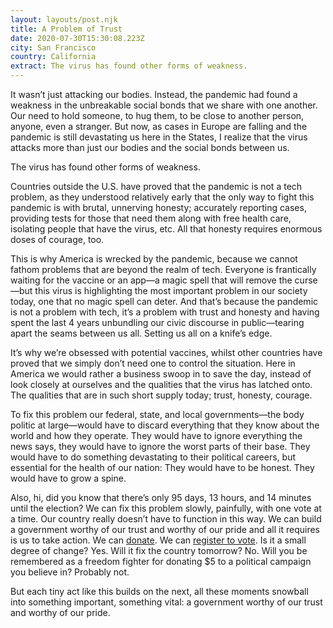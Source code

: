 ```yaml
---
layout: layouts/post.njk
title: A Problem of Trust
date: 2020-07-30T15:30:08.223Z
city: San Francisco
country: California
extract: The virus has found other forms of weakness.
---
```


It wasn’t just attacking our bodies. Instead, the pandemic had found a weakness in the unbreakable social bonds that we share with one another. Our need to hold someone, to hug them, to be close to another person, anyone, even a stranger. But now, as cases in Europe are falling and the pandemic is still devastating us here in the States, I realize that the virus attacks more than just our bodies and the social bonds between us.

The virus has found other forms of weakness.

Countries outside the U.S. have proved that the pandemic is not a tech problem, as they understood relatively early that the only way to fight this pandemic is with brutal, unnerving honesty; accurately reporting cases, providing tests for those that need them along with free health care, isolating people that have the virus, etc. All that honesty requires enormous doses of courage, too.

This is why America is wrecked by the pandemic, because we cannot fathom problems that are beyond the realm of tech. Everyone is frantically waiting for the vaccine or an app—a magic spell that will remove the curse—but this virus is highlighting the most important problem in our society today, one that no magic spell can deter. And that’s because the pandemic is not a problem with tech, it’s a problem with trust and honesty and having spent the last 4 years unbundling our civic discourse in public—tearing apart the seams between us all. Setting us all on a knife’s edge.

It’s why we’re obsessed with potential vaccines, whilst other countries have proved that we simply don’t need one to control the situation. Here in America we would rather a business swoop in to save the day, instead of look closely at ourselves and the qualities that the virus has latched onto. The qualities that are in such short supply today; trust, honesty, courage.

To fix this problem our federal, state, and local governments—the body politic at large—would have to discard everything that they know about the world and how they operate. They would have to ignore everything the news says, they would have to ignore the worst parts of their base. They would have to do something devastating to their political careers, but essential for the health of our nation: They would have to be honest. They would have to grow a spine.

Also, hi, did you know that there’s only 95 days, 13 hours, and 14 minutes until the election? We can fix this problem slowly, painfully, with one vote at a time. Our country really doesn’t have to function in this way. We can build a government worthy of our trust and worthy of our pride and all it requires is us to take action. We can [donate](https://secure.actblue.com/donate/web-donate). We can [register to vote](https://votesaveamerica.com/be-a-voter/). Is it a small degree of change? Yes. Will it fix the country tomorrow? No. Will you be remembered as a freedom fighter for donating $5 to a political campaign you believe in? Probably not.

But each tiny act like this builds on the next, all these moments snowball into something important, something vital: a government worthy of our trust and worthy of our pride.
